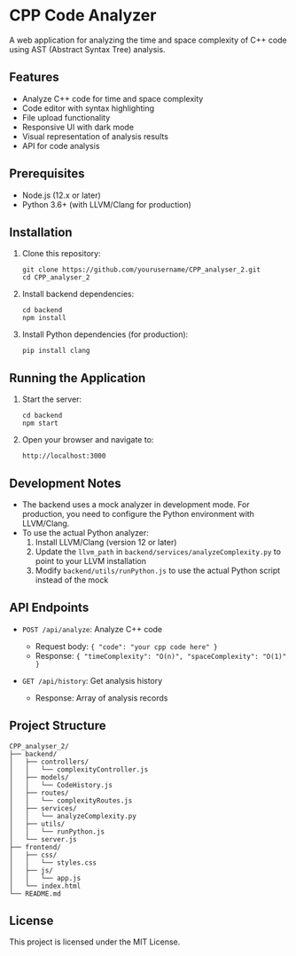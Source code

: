 # CPP Code Analyzer

A web application for analyzing the time and space complexity of C++ code using AST (Abstract Syntax Tree) analysis.

## Features

- Analyze C++ code for time and space complexity
- Code editor with syntax highlighting
- File upload functionality
- Responsive UI with dark mode
- Visual representation of analysis results
- API for code analysis

## Prerequisites

- Node.js (12.x or later)
- Python 3.6+ (with LLVM/Clang for production)

## Installation

1. Clone this repository:
   ```
   git clone https://github.com/yourusername/CPP_analyser_2.git
   cd CPP_analyser_2
   ```

2. Install backend dependencies:
   ```
   cd backend
   npm install
   ```

3. Install Python dependencies (for production):
   ```
   pip install clang
   ```

## Running the Application

1. Start the server:
   ```
   cd backend
   npm start
   ```

2. Open your browser and navigate to:
   ```
   http://localhost:3000
   ```

## Development Notes

- The backend uses a mock analyzer in development mode. For production, you need to configure the Python environment with LLVM/Clang.
- To use the actual Python analyzer:
  1. Install LLVM/Clang (version 12 or later)
  2. Update the `llvm_path` in `backend/services/analyzeComplexity.py` to point to your LLVM installation
  3. Modify `backend/utils/runPython.js` to use the actual Python script instead of the mock

## API Endpoints

- `POST /api/analyze`: Analyze C++ code
  - Request body: `{ "code": "your cpp code here" }`
  - Response: `{ "timeComplexity": "O(n)", "spaceComplexity": "O(1)" }`

- `GET /api/history`: Get analysis history
  - Response: Array of analysis records

## Project Structure

```
CPP_analyser_2/
├── backend/
│   ├── controllers/
│   │   └── complexityController.js
│   ├── models/
│   │   └── CodeHistory.js
│   ├── routes/
│   │   └── complexityRoutes.js
│   ├── services/
│   │   └── analyzeComplexity.py
│   ├── utils/
│   │   └── runPython.js
│   └── server.js
├── frontend/
│   ├── css/
│   │   └── styles.css
│   ├── js/
│   │   └── app.js
│   └── index.html
└── README.md
```

## License

This project is licensed under the MIT License.

